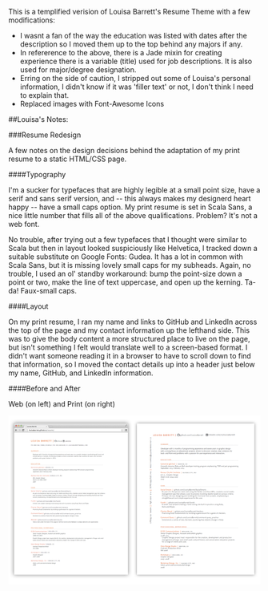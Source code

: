 This is a templified verision of Louisa Barrett's Resume Theme with a few modifications:

- I wasnt a fan of the way the education was listed with dates after the description so I moved them up to the top behind any majors if any.
- In refererence to the above, there is a Jade mixin for creating experience there is a variable (title) used for job descriptions. It is also used for major/degree designation.
- Erring on the side of caution, I stripped out some of Louisa's personal information, I didn't know if it was 'filler text' or not, I don't think I need to explain that. 
- Replaced images with Font-Awesome Icons

##Louisa's Notes:

###Resume Redesign

A few notes on the design decisions behind the adaptation of my print resume to a static HTML/CSS page.

####Typography

I'm a sucker for typefaces that are highly legible at a small point size, have a serif and sans serif version, and -- this always makes my designerd heart happy -- have a small caps option. My print resume is set in Scala Sans, a nice little number that fills all of the above qualifications. Problem? It's not a web font. 

No trouble, after trying out a few typefaces that I thought were similar to Scala but then in layout looked suspiciously like Helvetica, I tracked down a suitable substitute on Google Fonts: Gudea. It has a lot in common with Scala Sans, but it is missing lovely small caps for my subheads. Again, no trouble, I used an ol' standby workaround: bump the point-size down a point or two, make the line of text uppercase, and open up the kerning. Ta-da! Faux-small caps.

####Layout

On my print resume, I ran my name and links to GitHub and LinkedIn across the top of the page and my contact information up the lefthand side. This was to give the body content a more structured place to live on the page, but isn't something I felt would translate well to a screen-based format. I didn't want someone reading it in a browser to have to scroll down to find that information, so I moved the contact details up into a header just below my name, GitHub, and LinkedIn information.

####Before and After

Web (on left) and Print (on right)

![Compare](img/resume_compare.png)
